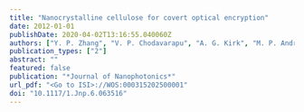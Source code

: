 ```yaml
---
title: "Nanocrystalline cellulose for covert optical encryption"
date: 2012-01-01
publishDate: 2020-04-02T13:16:55.040060Z
authors: ["Y. P. Zhang", "V. P. Chodavarapu", "A. G. Kirk", "M. P. Andrews"]
publication_types: ["2"]
abstract: ""
featured: false
publication: "*Journal of Nanophotonics*"
url_pdf: "<Go to ISI>://WOS:000315202500001"
doi: "10.1117/1.Jnp.6.063516"
---
```


